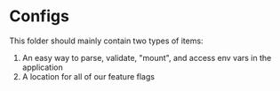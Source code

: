 # Configs

This folder should mainly contain two types of items:

1. An easy way to parse, validate, "mount", and access env vars in the application
2. A location for all of our feature flags
